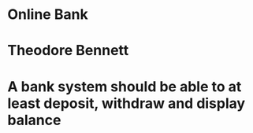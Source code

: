 # Online Bank
# Theodore Bennett
# A bank system should be able to at least deposit, withdraw and display balance